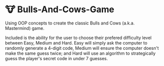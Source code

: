 # :cow: Bulls-And-Cows-Game
Using OOP concepts to create the classic Bulls and Cows (a.k.a. Mastermind) game. 

Included is the ability for the user to choose their prefered difficulty level between Easy, Medium and Hard. Easy will simply ask the computer to randomly generate a 4-digit code, Medium will ensure the computer doesn't make the same guess twice; and Hard will use an algorithm to strategically guess the player's secret code in under 7 guesses. 


